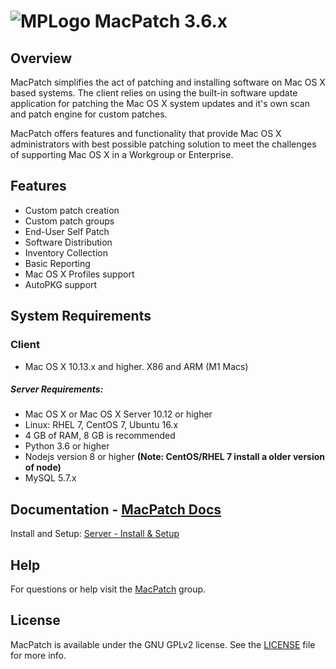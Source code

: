# ![MPLogo](./images/MPLogo_3_64x64.png) MacPatch 3.6.x

## Overview
MacPatch simplifies the act of patching and installing software on Mac OS X based systems. The client relies on using the built-in software update application for patching the Mac OS X system updates and it's own scan and patch engine for custom patches. 

MacPatch offers features and functionality that provide Mac OS X administrators with best possible patching solution to meet the challenges of supporting Mac OS X in a Workgroup or Enterprise.

## Features

* Custom patch creation
* Custom patch groups
* End-User Self Patch
* Software Distribution
* Inventory Collection
* Basic Reporting
* Mac OS X Profiles support
* AutoPKG support

## System Requirements

### Client 
* Mac OS X 10.13.x and higher. X86 and ARM (M1 Macs)

##### Server Requirements:
* Mac OS X or Mac OS X Server 10.12 or higher 
* Linux: RHEL 7, CentOS 7, Ubuntu 16.x
* 4 GB of RAM, 8 GB is recommended
* Python 3.6 or higher
* Nodejs version 8 or higher **(Note: CentOS/RHEL 7 install a older version of node)**
* MySQL 5.7.x 

## Documentation - [MacPatch Docs](https://macpatch-docs.llnl.gov)

Install and Setup: [Server - Install & Setup](https://macpatch-docs.llnl.gov/server_install.html)

## Help
For questions or help visit the [MacPatch](https://groups.google.com/d/forum/macpatch) group.

## License

MacPatch is available under the GNU GPLv2 license. See the [LICENSE](LICENSE "License") file for more info.
